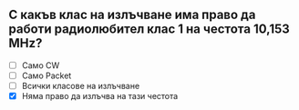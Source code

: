 ## С какъв клас на излъчване има право да работи радиолюбител клас 1 на честота 10,153 МHz?

<!-- Верният отговор е отбелязан с [X] -->

- [ ] Само CW
- [ ] Само Packet
- [ ] Всички класове на излъчване
- [X] Няма право да излъчва на тази честота
